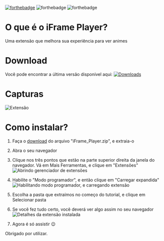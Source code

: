 [![forthebadge](https://forthebadge.com/images/badges/made-with-javascript.svg)](https://forthebadge.com) ![forthebadge](https://forthebadge.com/images/badges/built-with-love.svg) ![forthebadge](https://forthebadge.com/images/badges/60-percent-of-the-time-works-every-time.svg)

# O que é o iFrame Player?
Uma extensão que melhora sua experiência para ver animes

# Download
Você pode encontrar a última versão disponível aqui:
[![Downloads](https://img.shields.io/github/downloads/Hyper1025/iframe-player/total.svg)](https://github.com/Hyper1025/iframe-player/releases/latest) 

# Capturas

![Extensão](https://raw.githubusercontent.com/Hyper1025/iframe-player/master/Screenshots/01.png)

# Como instalar?

 1. Faça o [download](#download) do arquivo "iFrame_Player.zip", e extraia-o
 2. Abra o seu navegador
 3. Clique nos três pontos que estão na parte superior direita da janela do navegador. Vá em Mais Ferramentas, e clique em "Extensões" 
 ![Abrindo gerenciador de extensões](https://github.com/Hyper1025/iframe-player/blob/master/Screenshots/instalacao-1.png?raw=true)

4. Habilite o "Modo programador", e então clique em "Carregar expandida"
![Habilitando modo programador, e carregando extensão](https://github.com/Hyper1025/iframe-player/blob/master/Screenshots/instalacao-2.png?raw=true)
5. Escolha a pasta que extraímos no começo do tutorial, e clique em Selecionar pasta

6. Se você fez tudo certo, você deverá ver algo assim no seu navegador 
![Detalhes da extensão instalada](https://github.com/Hyper1025/iframe-player/blob/master/Screenshots/instalacao-3.png?raw=true)
7. Agora é só assistir 😉

Obrigado por utilizar.

